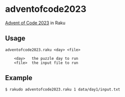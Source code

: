 # adventofcode2023
[Advent of Code 2023](https://adventofcode.com/2023) in Raku

## Usage

	adventofcode2023.raku <day> <file>

		<day>	the puzzle day to run
		<file>	the input file to run

## Example

	$ rakudo adventofcode2023.raku 1 data/day1/input.txt